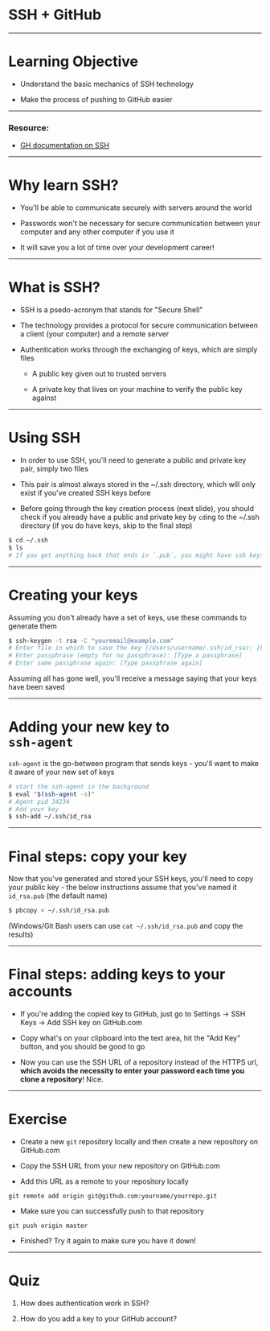 
#  SSH + GitHub

---

# Learning Objective

- Understand the basic mechanics of SSH technology

- Make the process of pushing to GitHub easier


---

### Resource:
- [GH documentation on SSH](https://help.github.com/articles/generating-an-ssh-key/#platform-mac)

---

# Why learn SSH?

- You'll be able to communicate securely with servers around the world

- Passwords won't be necessary for secure communication between your computer and any other computer if you use it

- It will save you a lot of time over your development career!

---

# What is SSH?

- SSH is a psedo-acronym that stands for "Secure Shell"

- The technology provides a protocol for secure communication between a client (your computer) and a remote server

- Authentication works through the exchanging of keys, which are simply files

  - A public key given out to trusted servers

  - A private key that lives on your machine to verify the public key against

---

# Using SSH

- In order to use SSH, you'll need to generate a public and private key pair, simply two files

- This pair is almost always stored in the ~/.ssh directory, which will only exist if you've created SSH keys before

- Before going through the key creation process (next slide), you should check if you already have a public and private key by `cd`ing to the ~/.ssh directory (if you do have keys, skip to the final step)

````bash
$ cd ~/.ssh
$ ls
# If you get anything back that ends in `.pub`, you might have ssh keys!
````

---

# Creating your keys

Assuming you don't already have a set of keys, use these commands to generate them

````bash
$ ssh-keygen -t rsa -C "youremail@example.com"
# Enter file in which to save the key (/Users/username/.ssh/id_rsa): [Press enter]
# Enter passphrase (empty for no passphrase): [Type a passphrase]
# Enter same passphrase again: [Type passphrase again]
````

Assuming all has gone well, you'll receive a message saying that your keys have been saved

---

# Adding your new key to <br>`ssh-agent`

`ssh-agent` is the go-between program that sends keys - you'll want to make it aware of your new set of keys

````bash
# start the ssh-agent in the background
$ eval "$(ssh-agent -s)"
# Agent pid 34234
# Add your key
$ ssh-add ~/.ssh/id_rsa
````

---

# Final steps: copy your key

Now that you've generated and stored your SSH keys, you'll need to copy your public key - the below instructions assume that you've named it `id_rsa.pub` (the default name)

````bash
$ pbcopy < ~/.ssh/id_rsa.pub
````

(Windows/Git Bash users can use `cat ~/.ssh/id_rsa.pub` and copy the results)

---

# Final steps: adding keys to your accounts

- If you're adding the copied key to GitHub, just go to Settings -> SSH Keys -> Add SSH key on GitHub.com

- Copy what's on your clipboard into the text area, hit the "Add Key" button, and you should be good to go

- Now you can use the SSH URL of a repository instead of the HTTPS url, **which avoids the necessity to enter your password each time you clone a repository**! Nice.

---

# Exercise

- Create a new `git` repository locally and then create a new repository on GitHub.com

- Copy the SSH URL from your new repository on GitHub.com

- Add this URL as a remote to your repository locally

`git remote add origin git@github.com:yourname/yourrepo.git`

- Make sure you can successfully push to that repository

`git push origin master`

- Finished? Try it again to make sure you have it down!

---

# Quiz

1. How does authentication work in SSH?

2. How do you add a key to your GitHub account?

